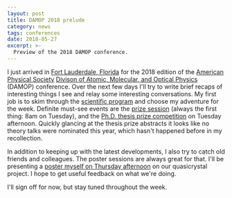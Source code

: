 ```yaml
---
layout: post
title: DAMOP 2018 prelude
category: news
tags: conferences
date: 2018-05-27
excerpt: >-
  Preview of the 2018 DAMOP conference.
---
```

I just arrived in [Fort Lauderdale, Florida](https://en.wikipedia.org/wiki/Fort_Lauderdale,_Florida) for the 2018 edition of the [American Physical Society](http://www.aps.org) [Divison of Atomic, Molecular, and Optical Physics](https://www.aps.org/units/damop/index.cfm) (DAMOP) conference.
Over the next few days I'll try to write brief recaps of interesting things I see and relay some interesting conversations.  My first job is to skim through the [scientific program](http://meetings.aps.org/Meeting/DAMOP18/Content/3507) and choose my adventure for the week.
Definite must-see events are the [prize session](http://meetings.aps.org/Meeting/DAMOP18/Session/B01) (always the first thing: 8am on Tuesday), and the [Ph.D. thesis prize competition](http://meetings.aps.org/Meeting/DAMOP18/Session/D03) on Tuesday afternoon.
Quickly glancing at the thesis prize abstracts it looks like no theory talks were nominated this year, which hasn't happened before in my recollection.

In addition to keeping up with the latest developments, I also try to catch old friends and colleagues.  The poster sessions are always great for that.  I'll be presenting a [poster myself on Thursday afternoon](http://meetings.aps.org/Meeting/DAMOP18/Session/T01.134) on our quasicrystal project.  I hope to get useful feedback on what we're doing.

I'll sign off for now, but stay tuned throughout the week.
